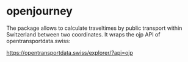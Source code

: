 
<p> <i class="fa fa-coffee"></i></p>

# openjourney

The package allows to calculate traveltimes by public transport within Switzerland between two coordinates.
It wraps the ojp API of opentransportdata.swiss: 

https://opentransportdata.swiss/explorer/?api=ojp



